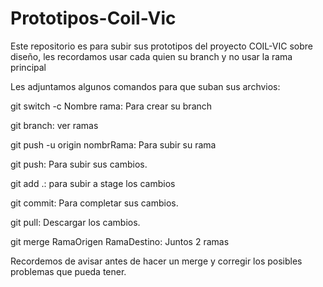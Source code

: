 # Prototipos-Coil-Vic
Este repositorio es para subir sus prototipos del proyecto COIL-VIC sobre diseño, les recordamos usar cada quien su branch y no usar la rama principal

Les adjuntamos algunos comandos para que suban sus archvios:

git switch -c Nombre rama: Para crear su branch

git branch: ver ramas

git push -u origin nombrRama: Para subir su rama

git push: Para subir sus cambios.

git add .: para subir a stage los cambios

git commit: Para completar sus cambios.

git pull: Descargar los cambios.

git merge RamaOrigen RamaDestino: Juntos 2 ramas

Recordemos de avisar antes de hacer un merge y corregir los posibles problemas que pueda tener. 
